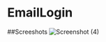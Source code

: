 # EmailLogin
##Screeshots
![Screenshot (4)](https://github.com/divyanksharma19/EmailLogin/assets/123388291/301ed001-0bbe-401e-b847-14a73209c308)
